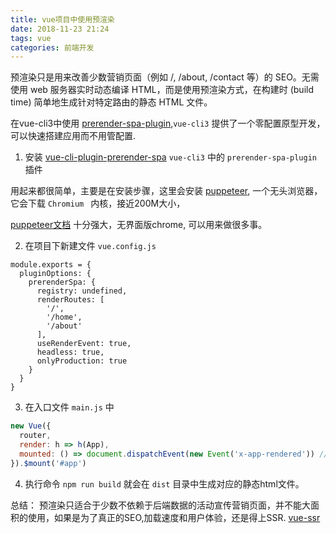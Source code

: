 ```yaml
---
title: vue项目中使用预渲染
date: 2018-11-23 21:24
tags: vue
categories: 前端开发
---
```


预渲染只是用来改善少数营销页面（例如 /, /about, /contact 等）的 SEO。无需使用 web 服务器实时动态编译 HTML，而是使用预渲染方式，在构建时 (build time) 简单地生成针对特定路由的静态 HTML 文件。

<!-- more -->

在vue-cli3中使用 [prerender-spa-plugin](https://github.com/chrisvfritz/prerender-spa-plugin),`vue-cli3` 提供了一个零配置原型开发，可以快速搭建应用而不用管配置.
1. 安装 [vue-cli-plugin-prerender-spa](https://github.com/SolarLiner/vue-cli-plugin-prerender-spa) `vue-cli3` 中的 `prerender-spa-plugin` 插件

用起来都很简单，主要是在安装步骤，这里会安装 [puppeteer](https://github.com/GoogleChrome/puppeteer), 一个无头浏览器，它会下载 `Chromium ` 内核，接近200M大小，

[puppeteer文档](https://zhaoqize.github.io/puppeteer-api-zh_CN/#/) 十分强大，无界面版chrome, 可以用来做很多事。

2. 在项目下新建文件 `vue.config.js`

```javascirpt
module.exports = {
  pluginOptions: {
    prerenderSpa: {
      registry: undefined,
      renderRoutes: [
        '/',
        '/home',
        '/about'
      ],
      useRenderEvent: true,
      headless: true,
      onlyProduction: true
    }
  }
}
```

3. 在入口文件 `main.js` 中

```javascript
new Vue({
  router,
  render: h => h(App),
  mounted: () => document.dispatchEvent(new Event('x-app-rendered')) // add
}).$mount('#app')
```
4. 执行命令 `npm run build` 就会在 `dist` 目录中生成对应的静态html文件。

总结：
预渲染只适合于少数不依赖于后端数据的活动宣传营销页面，并不能大面积的使用，如果是为了真正的SEO,加载速度和用户体验，还是得上SSR.
[vue-ssr](https://ssr.vuejs.org/zh/)
